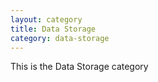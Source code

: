 ```yaml
---
layout: category
title: Data Storage
category: data-storage
---
```


<p>This is the Data Storage category</p>